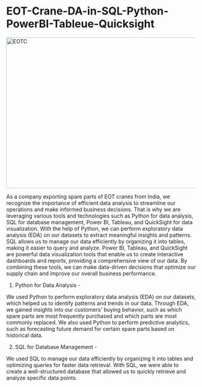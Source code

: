 # EOT-Crane-DA-in-SQL-Python-PowerBI-Tableue-Quicksight

<img src="https://aicranes.com/wp-content/uploads/2020/10/overhead-crane-1.gif" alt="EOTC" width="1100" height="400">

As a company exporting spare parts of EOT cranes from India, we recognize the importance of efficient data analysis to streamline our operations and make 
informed business decisions. That is why we are leveraging various tools and technologies such as Python for data analysis, SQL for database management,
Power BI, Tableau, and QuickSight for data visualization. With the help of Python, we can perform exploratory data analysis (EDA) on our datasets to extract 
meaningful insights and patterns. SQL allows us to manage our data efficiently by organizing it into tables, making it easier to query and analyze. Power BI, 
Tableau, and QuickSight are powerful data visualization tools that enable us to create interactive dashboards and reports, providing a comprehensive view of 
our data. By combining these tools, we can make data-driven decisions that optimize our supply chain and improve our overall business performance.


1. Python for Data Analysis -

We used Python to perform exploratory data analysis (EDA) on our datasets, which helped us to identify patterns and trends in our data. Through EDA, we gained insights into our customers' buying behavior, such as which spare parts are most frequently purchased and which parts are most commonly replaced. We also used Python to perform predictive analytics, such as forecasting future demand for certain spare parts based on historical data.

2. SQL for Database Management -

We used SQL to manage our data efficiently by organizing it into tables and optimizing queries for faster data retrieval. With SQL, we were able to create a well-structured database that allowed us to quickly retrieve and analyze specific data points.





